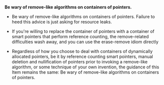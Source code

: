 __Be wary of remove-like algorithms on containers of pointers.__

* Be wary of remove-like algorithms on containers of pointers. Failure to heed this advice is just asking for resource leaks.

* If you're willing to replace the container of pointers with a container of smart pointers that perform reference counting, the remove-related difficulties wash away, and you can use the erase-remove idiom directly

* Regardless of how you choose to deal with containers of dynamically allocated pointers, be it by reference counting smart pointers, manual deletion and nullification of pointers prior to invoking a remove-like algorithm, or some technique of your own invention, the guidance of this Item remains the same: Be wary of remove-like algorithms on containers of pointers.